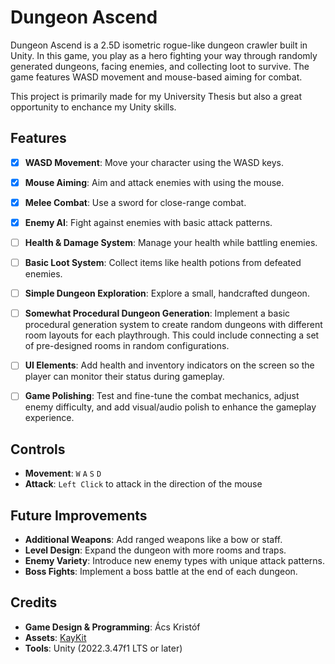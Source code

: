 
# Dungeon Ascend

Dungeon Ascend is a 2.5D isometric rogue-like dungeon crawler built in Unity. In this game, you play as a hero fighting your way through randomly generated dungeons, facing enemies, and collecting loot to survive. The game features WASD movement and mouse-based aiming for combat.

This project is primarily made for my University Thesis but also a great opportunity to enchance my Unity skills.

## Features

 - [x] **WASD Movement**: Move your character using the WASD keys.  
 - [x] **Mouse Aiming**: Aim and attack enemies with using the mouse.  
 - [x] **Melee Combat**: Use a sword for close-range combat.  
 - [x] **Enemy AI**: Fight against enemies with basic attack patterns.  
 - [ ] **Health & Damage System**: Manage your health while battling enemies. 
 - [ ] **Basic Loot System**: Collect items like health potions from defeated enemies. 
 - [ ] **Simple Dungeon Exploration**: Explore a small, handcrafted dungeon.
 - [ ]  **Somewhat Procedural Dungeon Generation**: Implement a basic procedural generation system to create random dungeons with different room layouts for each playthrough. This could include connecting a set of pre-designed rooms in random configurations.
 - [ ]  **UI Elements**: Add health and inventory indicators on the screen so the player can monitor their status during gameplay.
 - [ ] **Game Polishing**: Test and fine-tune the combat mechanics, adjust enemy difficulty, and add visual/audio polish to enhance the gameplay experience.

 
## Controls
- **Movement**: `W` `A` `S` `D`
- **Attack**: `Left Click` to attack in the direction of the mouse

## Future Improvements
- **Additional Weapons**: Add ranged weapons like a bow or staff.
- **Level Design**: Expand the dungeon with more rooms and traps.
- **Enemy Variety**: Introduce new enemy types with unique attack patterns.
- **Boss Fights**: Implement a boss battle at the end of each dungeon.

## Credits
- **Game Design & Programming**: Ács Kristóf
- **Assets**: [KayKit](https://assetstore.unity.com/publishers/88507)
- **Tools**: Unity (2022.3.47f1 LTS or later)

